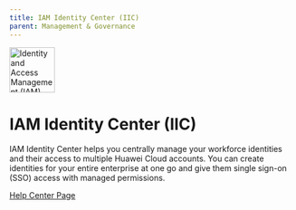 ```yaml
---
title: IAM Identity Center (IIC)
parent: Management & Governance
---
```


<img src="https://res-static.hc-cdn.cn/cloudbu-site/public/product-banner-icon/ManagementGovernance/IAM.png" width="80" height="80" alt="Identity and Access Management (IAM)">

# IAM Identity Center (IIC)

IAM Identity Center helps you centrally manage your workforce identities and their access to multiple Huawei Cloud accounts. You can create identities for your entire enterprise at one go and give them single sign-on (SSO) access with managed permissions.

[Help Center Page](https://support.huaweicloud.com/intl/en-us/identitycenter/index.html)
